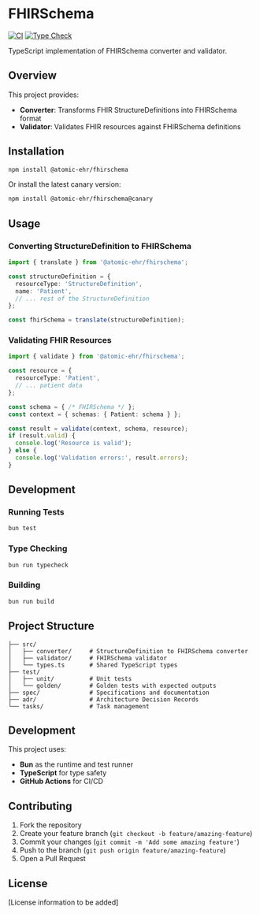 # FHIRSchema

[![CI](https://github.com/fhir-schema/fhirschema-ts/actions/workflows/ci.yml/badge.svg)](https://github.com/fhir-schema/fhirschema-ts/actions/workflows/ci.yml)
[![Type Check](https://github.com/fhir-schema/fhirschema-ts/actions/workflows/typecheck.yml/badge.svg)](https://github.com/fhir-schema/fhirschema-ts/actions/workflows/typecheck.yml)

TypeScript implementation of FHIRSchema converter and validator.

## Overview

This project provides:
- **Converter**: Transforms FHIR StructureDefinitions into FHIRSchema format
- **Validator**: Validates FHIR resources against FHIRSchema definitions

## Installation

```bash
npm install @atomic-ehr/fhirschema
```

Or install the latest canary version:

```bash
npm install @atomic-ehr/fhirschema@canary
```

## Usage

### Converting StructureDefinition to FHIRSchema

```typescript
import { translate } from '@atomic-ehr/fhirschema';

const structureDefinition = {
  resourceType: 'StructureDefinition',
  name: 'Patient',
  // ... rest of the StructureDefinition
};

const fhirSchema = translate(structureDefinition);
```

### Validating FHIR Resources

```typescript
import { validate } from '@atomic-ehr/fhirschema';

const resource = {
  resourceType: 'Patient',
  // ... patient data
};

const schema = { /* FHIRSchema */ };
const context = { schemas: { Patient: schema } };

const result = validate(context, schema, resource);
if (result.valid) {
  console.log('Resource is valid');
} else {
  console.log('Validation errors:', result.errors);
}
```

## Development

### Running Tests

```bash
bun test
```

### Type Checking

```bash
bun run typecheck
```

### Building

```bash
bun run build
```

## Project Structure

```
├── src/
│   ├── converter/     # StructureDefinition to FHIRSchema converter
│   ├── validator/     # FHIRSchema validator
│   └── types.ts       # Shared TypeScript types
├── test/
│   ├── unit/          # Unit tests
│   └── golden/        # Golden tests with expected outputs
├── spec/              # Specifications and documentation
├── adr/               # Architecture Decision Records
└── tasks/             # Task management
```

## Development

This project uses:
- **Bun** as the runtime and test runner
- **TypeScript** for type safety
- **GitHub Actions** for CI/CD

## Contributing

1. Fork the repository
2. Create your feature branch (`git checkout -b feature/amazing-feature`)
3. Commit your changes (`git commit -m 'Add some amazing feature'`)
4. Push to the branch (`git push origin feature/amazing-feature`)
5. Open a Pull Request

## License

[License information to be added]